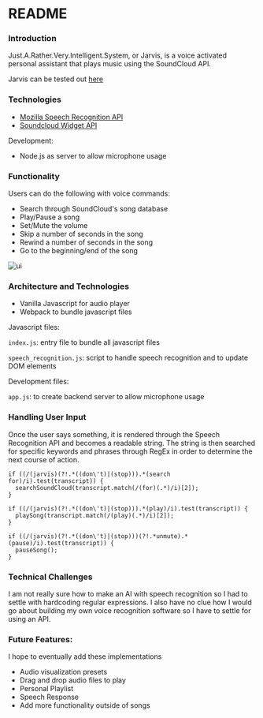 # README

### Introduction

Just.A.Rather.Very.Intelligent.System, or Jarvis, is a voice activated personal assistant that plays music using the SoundCloud API.

Jarvis can be tested out [here](https://xvzero.github.io/just_a_rather_very_intelligent_system/)

### Technologies

- [Mozilla Speech Recognition API](https://developer.mozilla.org/en-US/docs/Web/API/SpeechRecognition)
- [Soundcloud Widget API](https://developers.soundcloud.com/docs/api/html5-widget)

Development:

- Node.js as server to allow microphone usage

### Functionality

Users can do the following with voice commands:

- Search through SoundCloud's song database
- Play/Pause a song
- Set/Mute the volume
- Skip a number of seconds in the song
- Rewind a number of seconds in the song
- Go to the beginning/end of the song

![ui](https://media.giphy.com/media/3gK8oJjmnfVk1l2ybP/giphy.gif)


### Architecture and Technologies

- Vanilla Javascript for audio player
- Webpack to bundle javascript files

Javascript files:

`index.js`: entry file to bundle all javascript files

`speech_recognition.js`: script to handle speech recognition and to update DOM elements

Development files:

`app.js`: to create backend server to allow microphone usage

### Handling User Input

Once the user says something, it is rendered through the Speech Recognition API and becomes a readable string.  The string is then searched for specific keywords and phrases through RegEx in order to determine the next course of action.

```
if ((/(jarvis)(?!.*((don\'t)|(stop))).*(search for)/i).test(transcript)) {
  searchSoundCloud(transcript.match(/(for)(.*)/i)[2]);
}

if ((/(jarvis)(?!.*((don\'t)|(stop))).*(play)/i).test(transcript)) {
  playSong(transcript.match(/(play)(.*)/i)[2]);
}

if ((/(jarvis)(?!.*((don\'t)|(stop)))(?!.*unmute).*(pause)/i).test(transcript)) {
  pauseSong();
}
```

### Technical Challenges

I am not really sure how to make an AI with speech recognition so I had to settle with hardcoding regular expressions. I also have no clue how I would go about building my own voice recognition software so I have to settle for using an API.

### Future Features:

I hope to eventually add these implementations 

- Audio visualization presets
- Drag and drop audio files to play
- Personal Playlist
- Speech Response
- Add more functionality outside of songs
